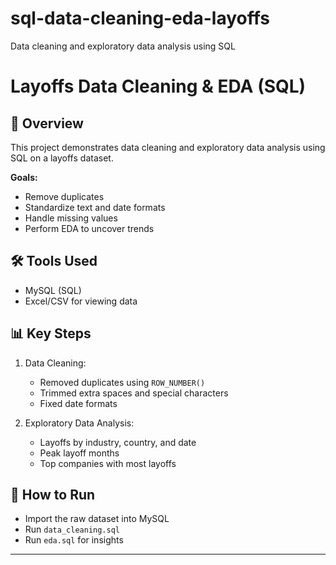 # sql-data-cleaning-eda-layoffs
 Data cleaning and exploratory data analysis using SQL
# Layoffs Data Cleaning & EDA (SQL)

## 📌 Overview
This project demonstrates data cleaning and exploratory data analysis using SQL on a layoffs dataset.

**Goals:**
- Remove duplicates
- Standardize text and date formats
- Handle missing values
- Perform EDA to uncover trends

## 🛠️ Tools Used
- MySQL (SQL)
- Excel/CSV for viewing data

## 📊 Key Steps
1. Data Cleaning:
   - Removed duplicates using `ROW_NUMBER()`
   - Trimmed extra spaces and special characters
   - Fixed date formats

2. Exploratory Data Analysis:
   - Layoffs by industry, country, and date
   - Peak layoff months
   - Top companies with most layoffs

## 🚀 How to Run
- Import the raw dataset into MySQL
- Run `data_cleaning.sql`
- Run `eda.sql` for insights


---
